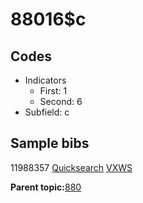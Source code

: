# 88016$c

## Codes

-   Indicators
    -   First: 1
    -   Second: 6
-   Subfield: c

## Sample bibs

11988357 [Quicksearch](https://search.library.yale.edu/catalog/11988357) [VXWS](http://prodorbis.library.yale.edu:7014/vxws/GetHoldingsService?bibId=11988357)

**Parent topic:**[880](../../tags/880/880.md)

